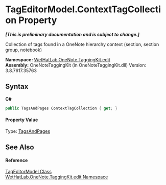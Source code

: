 # TagEditorModel.ContextTagCollection Property 
 _**\[This is preliminary documentation and is subject to change.\]**_

Collection of tags found in a OneNote hierarchy context (section, section group, notebook)

**Namespace:**&nbsp;<a href="60ca3730-00cd-fce3-4009-523f3952fd9e.md">WetHatLab.OneNote.TaggingKit.edit</a><br />**Assembly:**&nbsp;OneNoteTaggingKit (in OneNoteTaggingKit.dll) Version: 3.8.7617.35763

## Syntax

**C#**<br />
``` C#
public TagsAndPages ContextTagCollection { get; }
```


#### Property Value
Type: <a href="55690233-0343-b962-e73d-0385d0bc7865.md">TagsAndPages</a>

## See Also


#### Reference
<a href="d0783a73-0ba1-b750-13e8-e19b790c09dd.md">TagEditorModel Class</a><br /><a href="60ca3730-00cd-fce3-4009-523f3952fd9e.md">WetHatLab.OneNote.TaggingKit.edit Namespace</a><br />